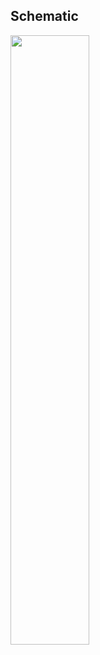 

















## Schematic

<img src="assets/img/product_pics/unit/laser_tx/unit_laser_tx_04.jpg" width="50%" height="50%">